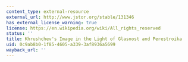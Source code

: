 ```yaml
---
content_type: external-resource
external_url: http://www.jstor.org/stable/131346
has_external_license_warning: true
license: https://en.wikipedia.org/wiki/All_rights_reserved
status: ''
title: Khrushchev's Image in the Light of Glasnost and Perestroika
uid: 0c9ab8b0-1f85-4605-a339-3af8936a5699
wayback_url: ''
---
```

